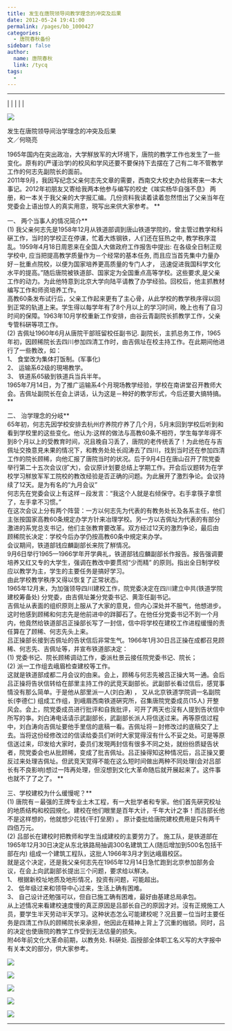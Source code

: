 ```yaml
---
title: 发生在唐院领导间教学理念的冲突及后果
date: 2012-05-24 19:41:00
permalink: /pages/bb_1000427
categories: 
  - 唐院春秋备份
sidebar: false
author: 
  name: 唐院春秋
  link: /tycq
tags: 
  - 
---
```


* * *

  
|  |  |  |  |

![](/pic/img.bimg.126.net_photo_UK2yLIkrf7m1it61oTc_nw==_1453536779734980769.jpg)

  
发生在唐院领导间治学理念的冲突及后果  
文／何晓亮  
  
1965年国内在突出政冶，大学觧放军的大环境下，唐院的教学工作也发生了一些变化。原有的(严谨治学)的校风和学风还要不要保持下去摆在了己有二年不管教学工作的何志先副院长的面前。  
2011年9月，我因写纪念父亲何志先文章的需要，西南交大校史办给我寄来一本大事记。2012年初朋友又寄给我两本他参与编写的校史《竢实杨华自强不息》
两册，和一本关于我父亲的大字报汇编。几份资料我读着读着忽然悟出了父亲当年在党委会上语出惊人的真实用意，現写出来供大家参考。 **  
  
一、 两个当事人的情况简介**  
(1) 我父亲何志先是1958年12月从铁道部调到唐山铁道学院的，曾主管过教学和科硏工作，当时的学校正在停课，忙着大炼钢铁，人们还在狂热之中,
教学秩序混乱。1959年4月18日周恩来在全国人大做政府工作报吿中提出: 在各级全日制正规学校中, 应当把提高教学质量作为－个经常的基本任务,
而且应当首先集中力量办好－批重点院校，以便为国家培养更高质量的专门人才，
迅速促进我国科学文化水平的提高。”随后唐院被铁道部、国家定为全国重点高等学校。这些要求,是父亲工作的动力。为此他特意到北京大学向陆平请教了办学经验。回校后，他主抓教材编写工作和师资培养工作。  
高教60条发布试行后，父亲工作起来更有了主心骨，从此学校的教学秩序得以回到正常的轨道上来。学生得以每学年有了8个月以上的学习时间，晚上也有了自习时间的保障。1963年10月学校重新工作安排，由谷云青副院长抓教学工作，父亲专管科硏等项工作。  
(2) 吉佩址1960年6月从唐院干部班留校任副书记.
副院长，主抓总务工作，1965年初，因顾稀院长去四川参加四清工作时，由吉佩址在校主持工作。在此期间他进行了一些教改，如：  
1、 食堂改为集体打饭制。(军事化)  
2、 运输系62级的現埸教学。  
3、 铁道系65級到铁道兵当兵半年。  
1965年7月14日，为了推广运输系4个月現场教学经验，学校在南讲堂召开教师大会。吉佩址副院长在会上讲话，认为这是－种好的教学形式，今后还要大搞特搞。 **  
  
二、 治学理念的分岐**  
65年初，何志先因学校安排去杭州疗养院疗养了几个月，5月末回到学校后听到和看到学校里的这些变化。他认为:这样的做法与高教60条不相符，学生每学年得不到8个月以上的受教育时间，况且晚自习丢了，唐院的老传统丢了！为此他在与吉佩址交換意見未果的情况下，和教务处处长阎涛去了四川，找到当时还在参加四清工作的院长顾稀，向他汇报了唐院当时的状况。后于9月4日在唐山召开了院党委举行第二十五次会议(扩大)，会议原计划要总结上学期工作。开会后议题转为在学校学习觧放军军工院校的教改经验是否正确的问题。为此展开了激烈争论。会议持续了12天。是为有名的“九月会议”  
何志先在党委会议上有这样－段发言：“我这个人就是右倾保守。右手拿筷子拿惯了，左手拿不习惯。”  
在这次会议上分有两个阵营：一方以何志先为代表的有教务处长及各系主任，他们主张按国家高教60条規定办学方针来冶理学校。另一方以吉佩址为代表的有部分激进的系党总支书记，他们主张教育要改革。双方经过12天的激烈争论，最后由顾稀院长决定：学校今后办学仍按高教60条中規定来办学。  
会议期间，铁道部钱应麟副部长来院了觧情况。  
9月6日举行1965—1966学年开学典礼，铁道部钱应麟副部长作报告。报告强调要培养又红又专的大学生，强调在教改中要贯彻“少而精”
的原则。指出全日制学校应以教学为主，学生的主要任务是搞好学习。  
由此学校教学秩序又得以恢复了正常状态。  
1965年12月末，为加强领导四川建校工作，院党委决定在四川建立中共(铁道学院建校筹备处) 分党委，由吉佩址兼分党委书记、黄澎任副书记。  
吉佩址从表面的组织原则上服从了大家的意見，但内心深处并不服气，他想进步。这时他感到顾稀和何志先是他前进中的跘脚石了。在他任分党委书记不到一个月内，他竟然给铁道部吕正操部长写了一封信，信中将学校在建校工作进程缓慢的责任算在了顾稀、何志先头上来。  
吕正操部长接到吉佩址的告状信后非常生气。1966年1月30日吕正操在成都召見顾稀、何志先、吉佩址等，并宣布铁道部决定：  
(1) 党委书记、院长顾稀调动工作，委派杜景云接任院党委书记、院长；  
(2) 派一工作组去峨眉检查建校等工作。  
这就是铁道部成都二月会议的由来。会上，顾稀与何志先被吕正操大骂一通。会后吕正操将告状信转给在部里主持工作的武竞天副部长。武副部长看过信后，感覚事情没有那么简单。于是他从部里派一人(刘白涛)
， 又从北京铁道学院调一名副院长(李德仁) 组成工作组，到峨眉西南铁道硏究所，召集唐院党委成员(15人)
开整风会。会上，院党委成员进行批评和自我批评，可开了两天也沒有人提到告状信中所写的亊。刘白涛电话请示武副部长，武副部长派人将信送过来。再等原信过程中，刘白涛向吉佩址要他手里信的底稿一看。吉佩址将－封修改过的底稿交了上去。当将这份经修改过的信读给委员们听时大家覚得沒有什么不妥之处。可是等原信送过来，印发给大家时，委员们发現两封信有很多不同之处，就纷纷质疑告状者，院党委会也从批顾稀，变成了批吉佩址。吕正操得知这种情况后，吕正操又要反过来处理吉佩址。但武竞天覚得不能在这么短时间做出两种不同处理(会对吕部长有不良影响)想过一阵再处理，但沒想到文化大革命随后就开展起来了。这件事也就不了了之了。
**  
  
三、学校建校为什么缓慢呢？**  
(1)
唐院有－最强的王牌专业土木工程，有一大批学者和专家。他们首先硏究校址的地质结构和校园規化。建校在他们眼里是百年大计，千年大计之亊！而吕部长他不是这样想的，他就想少花钱(干打垒房)
。 原计委批给唐院建校费用是只有两千四佰万元。  
(2) 吕部长在建校时把教师和学生当成建校的主要劳力了。
施工队，是铁道部在1965年12月30日决定从东北铁路局抽调300名建筑工人(随后增加到500名包括干部在内)
组成一个建筑工程队，这批人1966年3月才到达峨眉校区。  
就是这个决定，还是我父亲何志先在1965年12月14日急忙跑到北京参加部务会议，在会上向武副部长提出三个问题，要求给以觧决。  
1、 根据新校址地质及地形情况，投资有问题，可能超出。  
2、 低年级过来和领导中心过来，生活上确有困难。  
3、 自己设计还勉强可以，但自已施工确有困难，最好由基建总局承包。  
从上述情况来看建校速度慢的真正原因是吕部长自己的原因才对。沒有正規施工人员，要学生半天劳动半天学习。这种状态怎么可能建校呢？况且要－位当时主要任务是四清工作队的顾稀院长来承担，他因此在精神上背上了沉重的枷锁。同时，吕的决定也使唐院的教学工作受到无法估量的损失。  
附46年前文化大革命前期，以教务处. 科硏处. 函授部全体职工名义写的大字报中有关本文的部分，供大家参考。  

![](/pic/img7.ph.126.net_J3DJB7hXlaFX3PfwJsVh8w==_594475150830449577.jpg)

![](/pic/img1.ph.126.net_MP2VHlEToJlVudW_rKSC8w==_1356427912786197561.jpg)

![](/pic/img8.ph.126.net_eoiiMYJy8976m5D-9v16uQ==_1550645646716556178.jpg)

![](/pic/img3.ph.126.net_b6sojgQ0SmyGk1C3UxKJNg==_1290844243212604403.jpg)

![](/pic/img8.ph.126.net_vXFaJpSYNfpeaamdgBXclg==_2551852138876359378.jpg)  
  
---